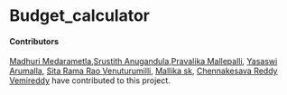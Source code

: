 # Budget_calculator





#### Contributors
[Madhuri Medarametla](https://github.com/Madhuri-medarametla),[Srustith Anugandula](https://github.com/srustith-anugandula),[Pravalika Mallepalli](https://github.com/pravalika1295), [Yasaswi Arumalla](https://github.com/YasaswiArumalla), [Sita Rama Rao Venuturumilli](https://github.com/sitaramarao-v-s-v-s), [Mallika sk](https://github.com/mallika423), [Chennakesava Reddy Vemireddy](http://) have contributed to this project.
